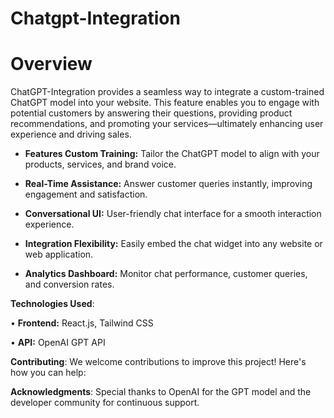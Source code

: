 # Chatgpt-Integration
# Overview
ChatGPT-Integration provides a seamless way to integrate a custom-trained ChatGPT model into your website. This feature enables you to engage with potential customers by answering their questions, providing product recommendations, and promoting your services—ultimately enhancing user experience and driving sales.

- **Features Custom Training:** Tailor the ChatGPT model to align with your products, services, and brand voice.

- **Real-Time Assistance:** Answer customer queries instantly, improving engagement and satisfaction.

- **Conversational UI:** User-friendly chat interface for a smooth interaction experience.

- **Integration Flexibility:** Easily embed the chat widget into any website or web application.

- **Analytics Dashboard:** Monitor chat performance, customer queries, and conversion rates.

**Technologies Used**:

• **Frontend:** React.js, Tailwind CSS

• **API:** OpenAI GPT API

**Contributing**:
We welcome contributions to improve this project! Here's how you can help:

**Acknowledgments**: Special thanks to OpenAI for the GPT model and the developer community for continuous support.

